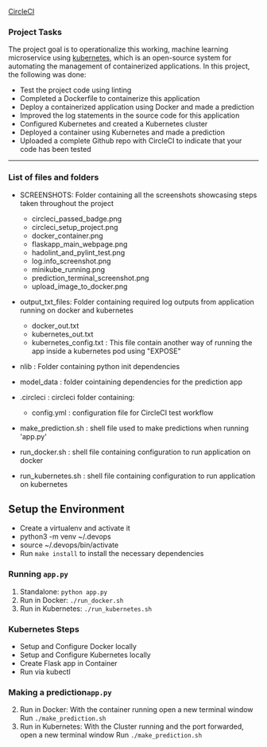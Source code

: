 [CircleCI](https://circleci.com/gh/dchaves30/Project-05.svg?style=svg)

### Project Tasks

The project goal is to operationalize this working, machine learning microservice using [kubernetes](https://kubernetes.io/), which is an open-source system for automating the management of containerized applications. In this project, the following was done:
* Test the project code using linting
* Completed a Dockerfile to containerize this application
* Deploy a containerized application using Docker and made a prediction
* Improved the log statements in the source code for this application
* Configured Kubernetes and created a Kubernetes cluster
* Deployed a container using Kubernetes and made a prediction
* Uploaded a complete Github repo with CircleCI to indicate that your code has been tested

---
### List of files and folders
* SCREENSHOTS: Folder containing all the screenshots showcasing steps taken throughout the project
    - circleci_passed_badge.png
    - circleci_setup_project.png
    - docker_container.png
    - flaskapp_main_webpage.png
    - hadolint_and_pylint_test.png
    - log.info_screenshot.png
    - minikube_running.png
    - prediction_terminal_screenshot.png
    - upload_image_to_docker.png

* output_txt_files: Folder containing required log outputs from application running on docker and kubernetes
    - docker_out.txt 
    - kubernetes_out.txt
    - kubernetes_config.txt : This file contain another way of running the app inside a kubernetes pod using "EXPOSE"

* nlib : Folder containing python init dependencies 
* model_data : folder cointaining dependencies for the prediction app
* .circleci : circleci folder containing:
    - config.yml : configuration file for CircleCI test workflow

* make_prediction.sh : shell file used to make predictions when running 'app.py'
* run_docker.sh : shell file containing configuration to run application on docker
* run_kubernetes.sh :  shell file containing configuration to run application on kubernetes


## Setup the Environment

* Create a virtualenv and activate it
*   python3 -m venv ~/.devops
*   source ~/.devops/bin/activate
* Run `make install` to install the necessary dependencies

### Running `app.py`

1. Standalone:  `python app.py`
2. Run in Docker:  `./run_docker.sh`
3. Run in Kubernetes:  `./run_kubernetes.sh`

### Kubernetes Steps

* Setup and Configure Docker locally
* Setup and Configure Kubernetes locally
* Create Flask app in Container
* Run via kubectl

### Making a prediction`app.py`

2. Run in Docker:  With the container running open a new terminal window
    Run `./make_prediction.sh`
3. Run in Kubernetes:  With the Cluster running and the port forwarded, open a new terminal window
    Run `./make_prediction.sh`
